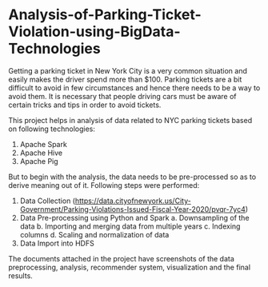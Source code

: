 # Analysis-of-Parking-Ticket-Violation-using-BigData-Technologies

Getting a parking ticket in New York City is a very common situation and easily makes the driver spend more than $100. Parking tickets are a bit difficult to avoid in few circumstances and hence there needs to be a way to avoid them. It is necessary that people driving cars must be aware of certain tricks and tips in order to avoid tickets.

This project helps in analysis of data related to NYC parking tickets based on following technologies:
1. Apache Spark
2. Apache Hive
3. Apache Pig

But to begin with the analysis, the data needs to be pre-processed so as to derive meaning out of it. Following steps were performed:
1. Data Collection (https://data.cityofnewyork.us/City-Government/Parking-Violations-Issued-Fiscal-Year-2020/pvqr-7yc4)
2. Data Pre-processing using Python and Spark
   a. Downsampling of the data
   b. Importing and merging data from multiple years
   c. Indexing columns
   d. Scaling and normalization of data
3. Data Import into HDFS

The documents attached in the project have screenshots of the data preprocessing, analysis, recommender system, visualization and the final results.
